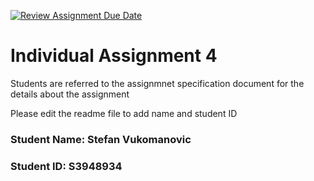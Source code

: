 [![Review Assignment Due Date](https://classroom.github.com/assets/deadline-readme-button-24ddc0f5d75046c5622901739e7c5dd533143b0c8e959d652212380cedb1ea36.svg)](https://classroom.github.com/a/y3E5h_rU)
# Individual Assignment 4

Students are referred to the assignmnet specification document for the details about the assignment

Please edit the readme file to add name and student ID

### Student Name: Stefan Vukomanovic
### Student ID: S3948934
